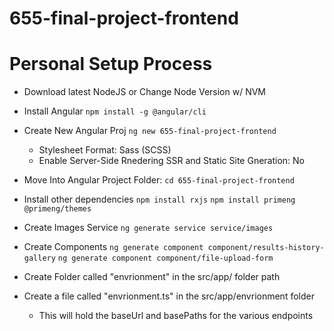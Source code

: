 # 655-final-project-frontend

# Personal Setup Process

-   Download latest NodeJS or Change Node Version w/ NVM
-   Install Angular
    `npm install -g @angular/cli`

-   Create New Angular Proj
    `ng new 655-final-project-frontend`

    - Stylesheet Format: Sass (SCSS)
    - Enable Server-Side Rnedering SSR and Static Site Gneration: No

-   Move Into Angular Project Folder: ```cd 655-final-project-frontend```

-   Install other dependencies
    `npm install rxjs`
    `npm install primeng @primeng/themes`

-   Create Images Service
    `ng generate service service/images`

-   Create Components
    `ng generate component component/results-history-gallery`
    `ng generate component component/file-upload-form`

-   Create Folder called "envrionment" in the src/app/ folder path
-   Create a file called "envrionment.ts" in the src/app/envrionment folder
    -   This will hold the baseUrl and basePaths for the various endpoints
